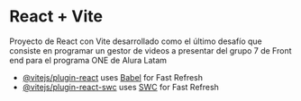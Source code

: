 # React + Vite

Proyecto de React con Vite desarrollado como el último desafío que consiste en programar un gestor de videos a presentar del grupo 7 de Front end para el programa ONE de Alura Latam

- [@vitejs/plugin-react](https://github.com/vitejs/vite-plugin-react/blob/main/packages/plugin-react/README.md) uses [Babel](https://babeljs.io/) for Fast Refresh
- [@vitejs/plugin-react-swc](https://github.com/vitejs/vite-plugin-react-swc) uses [SWC](https://swc.rs/) for Fast Refresh

